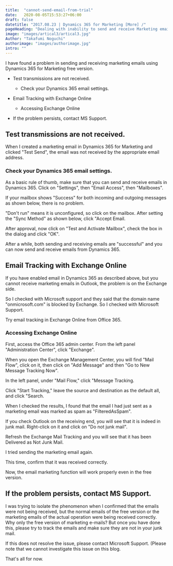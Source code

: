 ```yaml
---
title:  "cannot-send-email-from-trial"
date:   2020-08-05T15:53:27+06:00
draft: false
datetitle: "2017.08.23 | Dynamics 365 for Marketing [More] /"
pageHeading: "Dealing with inability to send and receive Marketing emails (free version)"
image: "images/artical3/artical3.jpg"
Author: "Takafumi Noguchi"
authorimage: "images/authorimage.jpg"
intro: ""
---
```

<!-- Intro  -->
I have found a problem in sending and receiving marketing emails using Dynamics 365 for Marketing free version.

<!-- Table Of Content -->
* Test transmissions are not received.
  * Check your Dynamics 365 email settings.


* Email Tracking with Exchange Online
  * Accessing Exchange Online

* If the problem persists, contact MS Support.

## Test transmissions are not received.
When I created a marketing email in Dynamics 365 for Marketing and clicked "Test Send", the email was not received by the appropriate email address.
<!-- Image= mail01.jpg -->

### Check your Dynamics 365 email settings.
As a basic rule of thumb, make sure that you can send and receive emails in Dynamics 365.
Click on "Settings", then "Email Access", then "Mailboxes".
<!-- Image= mail02.png -->

If your mailbox shows "Success" for both incoming and outgoing messages as shown below, there is no problem.
<!-- Image= mail03.png -->

"Don't run" means it is unconfigured, so click on the mailbox. After setting the "Sync Method" as shown below, click "Accept Email.
<!-- Image= mail04.png -->

After approval, now click on "Test and Activate Mailbox", check the box in the dialog and click "OK".
<!-- Image= mail05.png -->

After a while, both sending and receiving emails are "successful" and you can now send and receive emails from Dynamics 365.
<!-- Image= mail06.png -->

## Email Tracking with Exchange Online
If you have enabled email in Dynamics 365 as described above, but you cannot receive marketing emails in Outlook, the problem is on the Exchange side.

So I checked with Microsoft support and they said that the domain name "onmicrosoft.com" is blocked by Exchange. So I checked with Microsoft Support.

Try email tracking in Exchange Online from Office 365.

### Accessing Exchange Online
First, access the Office 365 admin center. From the left panel "Administration Center", click "Exchange".

When you open the Exchange Management Center, you will find "Mail Flow", click on it, then click on "Add Message" and then "Go to New Message Tracking Now".
<!-- Image= mail07.png -->

In the left panel, under "Mail Flow," click "Message Tracking.
<!-- Image= mail08.png -->

Click "Start Tracking," leave the source and destination as the default all, and click "Search.
<!-- Image= mail09.png -->

When I checked the results, I found that the email I had just sent as a marketing email was marked as spam as "FilteredAsSpam".
<!-- Image= mail10.png -->

If you check Outlook on the receiving end, you will see that it is indeed in junk mail. Right-click on it and click on "Do not junk mail".
<!-- Image= mail11.png -->

Refresh the Exchange Mail Tracking and you will see that it has been Delivered as Not Junk Mail.
<!-- Image= mail12.png -->

I tried sending the marketing email again.
<!-- Image= mail13.png -->

This time, confirm that it was received correctly.
<!-- Image= mail14.png -->

Now, the email marketing function will work properly even in the free version.

## If the problem persists, contact MS Support.
I was trying to isolate the phenomenon when I confirmed that the emails were not being received, but the normal emails of the free version or the marketing emails of the actual operation were being received correctly. Why only the free version of marketing e-mails? But once you have done this, please try to track the emails and make sure they are not in your junk mail.

If this does not resolve the issue, please contact Microsoft Support. (Please note that we cannot investigate this issue on this blog.

That's all for now.